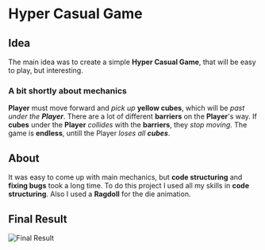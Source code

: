 # Hyper Casual Game
## Idea
The main idea was to create a simple **Hyper Casual Game**, that will be easy to play, but interesting.
### A bit shortly about mechanics
**Player** must move forward and *pick up* **yellow cubes**, which will be *past under the **Player***. There are a lot of different **barriers** on the **Player**'s way.
If **cubes** under the **Player** *collides* with the **barriers**, they *stop moving*.
The game is **endless**, untill the Player *loses all **cubes***.

## About
It was easy to come up with main mechanics, but **code structuring** and **fixing bugs** took a long time.
To do this project I used all my skills in **code structuring**. Also I used a **Ragdoll** for the die animation.

## Final Result
![Final Result](VideoGameplay.gif)
